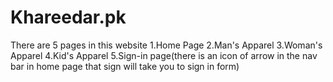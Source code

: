 # Khareedar.pk

There are 5 pages in this website
1.Home Page
2.Man's Apparel
3.Woman's Apparel
4.Kid's Apparel
5.Sign-in page(there is an icon of arrow in the nav bar in home page that sign will take you to sign in form)

